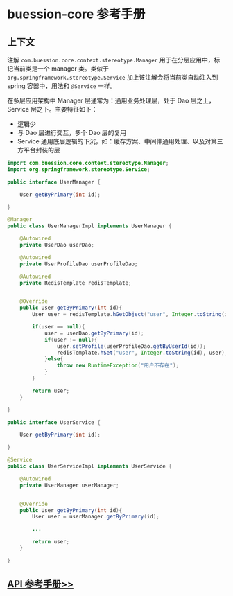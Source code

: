# buession-core 参考手册


## 上下文

注解 `com.buession.core.context.stereotype.Manager` 用于在分层应用中，标记当前类是一个 manager 类。类似于 `org.springframework.stereotype.Service` 加上该注解会将当前类自动注入到 spring 容器中，用法和 `@Service` 一样。

在多层应用架构中 Manager 层通常为：通用业务处理层，处于 Dao 层之上，Service 层之下。主要特征如下：
* 逻辑少
* 与 Dao 层进行交互，多个 Dao 层的复用
* Service 通用底层逻辑的下沉，如：缓存方案、中间件通用处理、以及对第三方平台封装的层

```java
import com.buession.core.context.stereotype.Manager;
import org.springframework.stereotype.Service;

public interface UserManager {

	User getByPrimary(int id);

}

@Manager
public class UserManagerImpl implements UserManager {

	@Autowired
	private UserDao userDao;

	@Autowired
	private UserProfileDao userProfileDao;

	@Autowired
	private RedisTemplate redisTemplate;


	@Override
	public User getByPrimary(int id){
		User user = redisTemplate.hGetObject("user", Integer.toString(id), User.class);

		if(user == null){
			user = userDao.getByPrimary(id);
			if(user != null){
				user.setProfile(userProfileDao.getByUserId(id));
				redisTemplate.hSet("user", Integer.toString(id), user);
			}else{
				throw new RuntimeException("用户不存在");
			}
		}

		return user;
	}

}

public interface UserService {

	User getByPrimary(int id);

}

@Service
public class UserServiceImpl implements UserService {

	@Autowired
	private UserManager userManager;


	@Override
	public User getByPrimary(int id){
		User user = userManager.getByPrimary(id);

		...

		return user;
	}

}
```


## [API 参考手册>>](/manual/2.0/docs/buession-core/com/buession/core/context/package-summary.html)